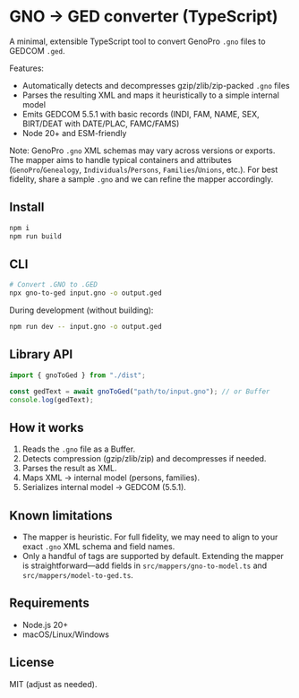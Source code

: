 # GNO → GED converter (TypeScript)

A minimal, extensible TypeScript tool to convert GenoPro `.gno` files to GEDCOM `.ged`.

Features:
- Automatically detects and decompresses gzip/zlib/zip-packed `.gno` files
- Parses the resulting XML and maps it heuristically to a simple internal model
- Emits GEDCOM 5.5.1 with basic records (INDI, FAM, NAME, SEX, BIRT/DEAT with DATE/PLAC, FAMC/FAMS)
- Node 20+ and ESM-friendly

Note: GenoPro `.gno` XML schemas may vary across versions or exports. The mapper aims to handle typical containers and attributes (`GenoPro`/`Genealogy`, `Individuals`/`Persons`, `Families`/`Unions`, etc.). For best fidelity, share a sample `.gno` and we can refine the mapper accordingly.

## Install

```bash
npm i
npm run build
```

## CLI

```bash
# Convert .GNO to .GED
npx gno-to-ged input.gno -o output.ged
```

During development (without building):
```bash
npm run dev -- input.gno -o output.ged
```

## Library API

```ts
import { gnoToGed } from "./dist";

const gedText = await gnoToGed("path/to/input.gno"); // or Buffer
console.log(gedText);
```

## How it works

1. Reads the `.gno` file as a Buffer.
2. Detects compression (gzip/zlib/zip) and decompresses if needed.
3. Parses the result as XML.
4. Maps XML → internal model (persons, families).
5. Serializes internal model → GEDCOM (5.5.1).

## Known limitations

- The mapper is heuristic. For full fidelity, we may need to align to your exact `.gno` XML schema and field names.
- Only a handful of tags are supported by default. Extending the mapper is straightforward—add fields in `src/mappers/gno-to-model.ts` and `src/mappers/model-to-ged.ts`.

## Requirements

- Node.js 20+
- macOS/Linux/Windows

## License

MIT (adjust as needed).